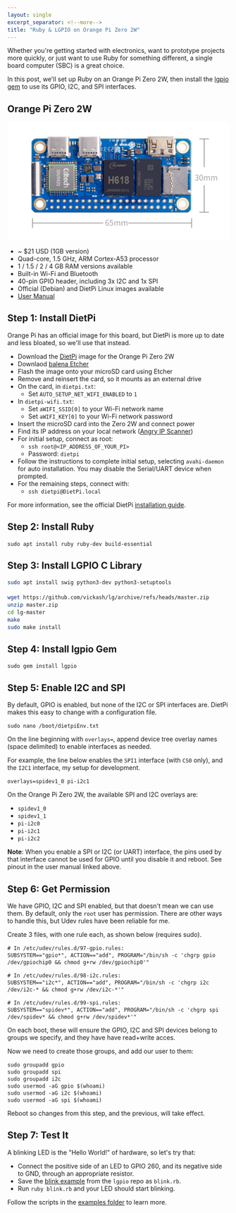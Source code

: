 ```yaml
---
layout: single
excerpt_separator: <!--more-->
title: "Ruby & LGPIO on Orange Pi Zero 2W"
---
```

Whether you're getting started with electronics, want to prototype projects more quickly, or just want to use Ruby for something different, a single board computer (SBC) is a great choice.

In this post, we'll set up Ruby on an Orange Pi Zero 2W, then install the [lgpio gem](https://github.com/denko-rb/lgpio) to use its GPIO, I2C, and SPI interfaces.

## Orange Pi Zero 2W

![Orange Pi Zero 2W](/images/0825-zero2w-img01.png)

- ~ $21 USD (1GB version)
- Quad-core, 1.5 GHz, ARM Cortex-A53 processor
- 1 / 1.5 / 2 / 4 GB RAM versions available
- Built-in Wi-Fi and Bluetooth
- 40-pin GPIO header, including 3x I2C and 1x SPI
- Official (Debian) and DietPi Linux images available
- [User Manual](https://drive.google.com/drive/folders/1KIZMMDBlqf1rKmOEhGH7_7A-COAgYoGZ)

## Step 1: Install DietPi
Orange Pi has an official image for this board, but DietPi is more up to date and less bloated, so we'll use that instead.

- Download the [DietPi](https://dietpi.com) image for the Orange Pi Zero 2W
- Downlaod [balena Etcher](https://etcher.balena.io)
- Flash the image onto your microSD card using Etcher
- Remove and reinsert the card, so it mounts as an external drive
- On the card, in `dietpi.txt`:
  - Set `AUTO_SETUP_NET_WIFI_ENABLED` to `1`
- In `dietpi-wifi.txt`:
  - Set `aWIFI_SSID[0]` to your Wi-Fi network name
  - Set `aWIFI_KEY[0]` to your Wi-Fi network password
- Insert the microSD card into the Zero 2W and connect power
- Find its IP address on your local network ([Angry IP Scanner](https://angryip.org))
- For initial setup, connect as root:
  - `ssh root@<IP_ADDRESS_OF_YOUR_PI>` 
  - Password: `dietpi`
- Follow the instructions to complete initial setup, selecting `avahi-daemon` for auto installation. You may disable the Serial/UART device when prompted.
- For the remaining steps, connect with:
  - `ssh dietpi@DietPi.local`

For more information, see the official DietPi [installation guide](https://dietpi.com/docs/install/).

## Step 2: Install Ruby
```shell
sudo apt install ruby ruby-dev build-essential
```

## Step 3: Install LGPIO C Library
```bash
sudo apt install swig python3-dev python3-setuptools

wget https://github.com/vickash/lg/archive/refs/heads/master.zip
unzip master.zip
cd lg-master
make
sudo make install
```

## Step 4: Install lgpio Gem
```
sudo gem install lgpio
```

## Step 5: Enable I2C and SPI
By default, GPIO is enabled, but none of the I2C or SPI interfaces are. DietPi makes this easy to change with a configuration file.
```
sudo nano /boot/dietpiEnv.txt
```

On the line beginning with `overlays=`, append device tree overlay names (space delimited) to enable interfaces as needed.

For example, the line below enables the `SPI1` interface (with `CS0` only), and the `I2C1` interface, my setup for development.
```
overlays=spidev1_0 pi-i2c1
```

On the Orange Pi Zero 2W, the available SPI and I2C overlays are:
- `spidev1_0` 
- `spidev1_1`
- `pi-i2c0`
- `pi-i2c1`
- `pi-i2c2`

**Note**: When you enable a SPI or I2C (or UART) interface, the pins used by that interface cannot be used for GPIO until you disable it and reboot. See pinout in the user manual linked above.

## Step 6: Get Permission
We have GPIO, I2C and SPI enabled, but that doesn't mean we can use them. By default, only the `root` user has permission. There are other ways to handle this, but Udev rules have been reliable for me.

Create 3 files, with one rule each, as shown below (requires sudo).
```
# In /etc/udev/rules.d/97-gpio.rules:
SUBSYSTEM=="gpio*", ACTION=="add", PROGRAM="/bin/sh -c 'chgrp gpio /dev/gpiochip0 && chmod g+rw /dev/gpiochip0'"
```
```
# In /etc/udev/rules.d/98-i2c.rules:
SUBSYSTEM=="i2c*", ACTION=="add", PROGRAM="/bin/sh -c 'chgrp i2c /dev/i2c-* && chmod g+rw /dev/i2c-*'"
```
```
# In /etc/udev/rules.d/99-spi.rules:
SUBSYSTEM=="spidev*", ACTION=="add", PROGRAM="/bin/sh -c 'chgrp spi /dev/spidev* && chmod g+rw /dev/spidev*'"
```

On each boot, these will ensure the GPIO, I2C and SPI devices belong to groups we specify, and they have have read+write acces.

Now we need to create those groups, and add our user to them:
```
sudo groupadd gpio
sudo groupadd spi
sudo groupadd i2c
sudo usermod -aG gpio $(whoami)
sudo usermod -aG i2c $(whoami)
sudo usermod -aG spi $(whoami)
```

Reboot so changes from this step, and the previous, will take effect.

## Step 7: Test It
A blinking LED is the "Hello World!" of hardware, so let's try that:
- Connect the positive side of an LED to GPIO 260, and its negative side to GND, through an appropriate resistor.
- Save the [blink example](https://github.com/denko-rb/lgpio/blob/master/examples/blink.rb) from the `lgpio` repo as `blink.rb`.
- Run `ruby blink.rb` and your LED should start blinking.

Follow the scripts in the [examples folder](https://github.com/denko-rb/lgpio/tree/master/examples) to learn more.
